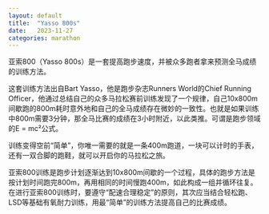```yaml
---
layout: default
title:  "Yasso 800s"
date:   2023-11-27
categories: marathon
---
```


亚索800（Yasso 800s）是一套提高跑步速度，并被众多跑者拿来预测全马成绩的训练方法。

这套训练方法出自Bart Yasso，他是跑步杂志Runners World的Chief Running Officer，他通过总结自己的众多马拉松赛前训练发现了一个规律，自己10x800m间歇跑的800m耗时意外地和自己的全马成绩存在微妙的一致性。也就是如果训练中800m需要3分钟，那全马比赛的成绩在3小时附近，以此类推。可谓是跑步领域的E = mc²公式。

训练变得空前“简单”，你唯一需要的就是一条400m跑道，一块可以计时的手表，还有一双合脚的跑鞋，就可以开启你的马拉松之旅。

亚索800训练是跑步计划逐渐达到10x800m间歇的一个过程，具体的跑步方法是按计划时间跑完800m，再用相同的时间慢跑400m，如此构成一组并循环往复。在进行亚索800训练时，要遵守“配速合理稳定”的原则，其次应当结合轻松跑、LSD等基础有氧耐力训练，用最“简单”的训练方法提高自己的比赛成绩。
